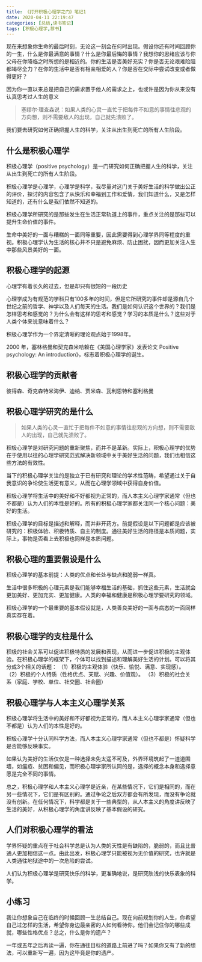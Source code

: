 ```yaml
---
title: 《打开积极心理学之门》笔记1
date: 2020-04-11 22:19:47
categories: [总结,读书笔记]
tags: [积极心理学,荐书]
---
```



现在来想象你生命的最后时刻，无论这一刻会在何时出现。假设你还有时间回顾你的一生，什么是你最满意的事情？什么是你最后悔的事情？我想你的思绪应该与你父母在你降临之时所想的是相近的。你的生活是否美好充实？你是否无论艰难险阻都竭尽全力？在你的生活中是否有相亲相爱的人？你是否在交际中尝试改变或者做得更好？

因为你一直以来总是把自己的需求置于他人的需求之上，也或许是因为你从来没有认真思考过人生的意义
> 塞缪尔·理查森说：如果人类的心灵一直忙于把每件不如意的事情往悲观的方向想，则不需要敌人的出现，自己就先溃败了。

我们要去研究如何正确把握人生的科学，关注从出生到死亡的所有人生阶段。

<!-- more -->

## 什么是积极心理学

积极心理学（positive psychology）是一门研究如何正确把握人生的科学，关注从出生到死亡的所有人生阶段。

积极心理学是心理学，心理学是科学，我尽量对这门关于美好生活的科学做出公正的评价，探讨的内容包含了从快乐和幸福到工作和爱情，我们知道什么，又是怎样知道的，还有什么是我们依然不知道的。

积极心理学所研究的是那些发生在生活正常轨道上的事件，重点关注的是那些可以提升生命价值的事件。

生命中美好的一面与糟糕的一面同等重要，因此需要得到心理学界同等程度的重视。积极心理学认为生活的核心并不只是避免麻烦、防止困扰，因而更加关注人生中那些风景美好的一面。

## 积极心理学的起源

心理学有着长久的过去，但是却只有很短的一段历史
  
心理学成为有规范的学科只有100多年的时间，但是它所研究的事件却是源自几个世纪之前的哲学、神学以及人们每天的生活。我们是如何认识这个世界的？我们是怎样思考和感觉的？为什么会有这样的思考和感觉？学习的本质是什么？这些对于人类个体来说意味着什么？

积极心理学作为一个界定清晰的理论观点始于1998年。

2000 年，塞林格曼和契克森米哈赖在《美国心理学家》发表论文 Positive psychology: An introduction》，标志着积极心理学的诞生。

## 积极心理学的贡献者

彼得森、奇克森特米海伊、迪纳、贾米森、瓦利恩特和塞利格曼

## 积极心理学研究的是什么

> 如果人类的心灵一直忙于把每件不如意的事情往悲观的方向想，则不需要敌人的出现，自己就先溃败了。

积极心理学是对研究问题的重新聚焦，而并不是革新。实际上，积极心理学的优势在于使用以往的心理学研究范式解决新领域中关于美好生活的问题，我们也相信这些方法的有效性。

当下的积极心理学关注的是独立于已有研究和理论的学术性范畴，希望通过关于自我意识的争论使生活更有意义，从而在心理学领域中获得自身价值。

积极心理学将生活中的美好和不好都视为正常的，而人本主义心理学家通常（但也不都是）认为人们的本性是好的。所有的积极心理学家都关注同一个核心问题：美好的生活。

积极心理学的目标是描述和解释，而并非开药方。前提假设是以下问题都是应该被研究的：积极体验、积极特质、自主的制度。通往美好生活的路径是本质问题，实际上，事物是否看上去积极也同样是本质问题。

## 积极心理的重要假设是什么

积极心理学的基本前提：人类的优点和长处与缺点和脆弱一样真。

生活中很多积极的心理元素是我们能够幸福生活的基础，抓住这些元素，生活就会更加美好、更加充实、更加健康。人类的幸福和健康是积极心理学要研究的领域。

积极心理学的一个最重要的基本假设就是，人类善良美好的一面与病态的一面同样真实存在着。

## 积极心理学的支柱是什么

积极的社会关系可以促进积极特质的发展和表现，从而进一步促进积极的主观体验。在积极心理学的框架下，个体可以找到描述和理解美好生活的计划。可以将其分成3个相关的话题：
（1）积极的主观体验（快乐、愉悦、满意、实现感）。
（2）积极的个人特质（性格优点、天赋、兴趣、价值观）。
（3）积极的社会关系（家庭、学校、单位、社交圈、社会圈）

## 积极心理学与人本主义心理学关系

积极心理学将生活中的美好和不好都视为正常的，而人本主义心理学家通常（但也不都是）认为人们的本性是好的。

积极心理学十分认同科学方法，而人本主义心理学家通常（但也不都是）怀疑科学是否能够反映事实。

如果认为美好的生活仅仅是一种选择未免太遥不可及，外界环境筑起了一道道围墙，如瘟疫、贫困和偏见，而积极心理学家所认同的是，选择的概念本身和选择意愿是完全不同的事情。

总之，积极心理学和人本主义心理学是近亲，在某些情况下，它们是相同的，而在另一些情况下，它们是有区别的。通过争论之后双方都会有所发现，而没有争论就没有创新。在任何情况下，科学都是关于一些典型的，从人本主义的角度讲反映了生活的美好，从积极心理学的角度讲反映了基本假设的研究。

## 人们对积极心理学的看法

学界怀疑的重点在于社会科学总是认为人类的天性是有缺陷的，脆弱的，而且比普通人更加相信这一点。由此出发，积极心理学只能被视为无价值的研究，也许就是人类通往地狱途中的一次危险的尝试。

人们认为积极心理学是研究快乐的科学，更准确地说，是研究肤浅的快乐表象的科学。

## 小练习

我让你想象自己在临终的时候回顾一生总结自己。现在向前规划你的人生，你希望自己过怎样的生活，希望你身边最亲密的人如何看待你。他们会记住你的哪些成就，哪些性格优点？总之，什么是你的遗产？

一年或五年之后再读一遍，你在通往目标的道路上前进了吗？如果你又有了新的想法，可以重新写一遍，因为这毕竟是你的遗产。
